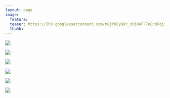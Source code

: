 ```yaml
---
layout: page
image:
  feature:
  teaser: https://lh3.googleusercontent.com/m8jP6CyQ9r_cRiXWFF7eCc0Fqiihag2C87YWZdpQseo=w245
  thumb:
---
```


![](https://lh3.googleusercontent.com/6jB-UzPl0QN0N3kOQOGODd2Fobr4y2bFvwE1kOorG30=w800)

![](https://lh3.googleusercontent.com/TLADmFknrrOs7KJTWb2EyDAjHMpZDc7eho_zD3j4Q2I=w800)

![](https://lh3.googleusercontent.com/moWAvR10jsON5UtI_LT0YZvedj4md9mKC1QkMVIjSsI=w800)

![](https://lh3.googleusercontent.com/Namd892iuryChjgbFgciZ1CQtG7ZTFF8C13S38fYEQU=w800)

![](https://lh3.googleusercontent.com/-Vj1eQU4FCZeYYbnBihS_O66-Hpqc-znNPgJM8WBb6M=w800)

![](https://lh3.googleusercontent.com/QL8rDOdLHhIRg9p95n0pP9yxcHbXmao8inGLdwVKqWY=w800)
